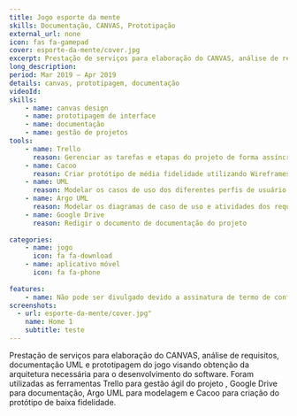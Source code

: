 ```yaml
---
title: Jogo esporte da mente
skills: Documentação, CANVAS, Prototipação
external_url: none
icon: fas fa-gamepad
cover: esporte-da-mente/cover.jpg
excerpt: Prestação de serviços para elaboração do CANVAS, análise de requisitos
long_description: 
period: Mar 2019 – Apr 2019
details: canvas, prototipagem, documentação
videoId: 
skills: 
    - name: canvas design
    - name: prototipagem de interface
    - name: documentação
    - name: gestão de projetos
tools:
    - name: Trello
      reason: Gerenciar as tarefas e etapas do projeto de forma assíncrona e remota.
    - name: Cacoo
      reason: Criar protótipo de média fidelidade utilizando Wireframes
    - name: UML
      reason: Modelar os casos de uso dos diferentes perfis de usuário
    - name: Argo UML
      reason: Modelar os diagramas de caso de uso e atividades dos requisitos
    - name: Google Drive
      reason: Redigir o documento de documentação do projeto
      
categories:
    - name: jogo
      icon: fa fa-download
    - name: aplicativo móvel
      icon: fa fa-phone
    
features: 
    - name: Não pode ser divulgado devido a assinatura de termo de confidencialidade
screenshots:
  - url: esporte-da-mente/cover.jpg" 
    name: Home 1
    subtitle: teste
---
```


Prestação de serviços para elaboração do CANVAS, análise de requisitos, documentação UML e prototipagem do jogo visando obtenção da arquitetura necessária para o desenvolvimento do software. Foram utilizadas as ferramentas Trello para gestão ágil do projeto , Google Drive para documentação, Argo UML para modelagem e Cacoo para criação do protótipo de baixa fidelidade.